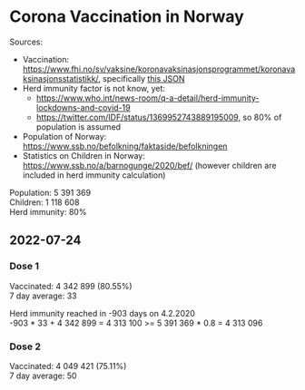 # Corona Vaccination in Norway

Sources:

- Vaccination: <https://www.fhi.no/sv/vaksine/koronavaksinasjonsprogrammet/koronavaksinasjonsstatistikk/>, specifically [this JSON](https://www.fhi.no/api/chartdata/api/99119)
- Herd immunity factor is not know, yet:
  - <https://www.who.int/news-room/q-a-detail/herd-immunity-lockdowns-and-covid-19>
  - <https://twitter.com/IDF/status/1369952743889195009>, so 80% of population is assumed
- Population of Norway: <https://www.ssb.no/befolkning/faktaside/befolkningen>
- Statistics on Children in Norway: https://www.ssb.no/a/barnogunge/2020/bef/ (however children are included in herd immunity calculation)

Population: 5 391 369  
Children: 1 118 608  
Herd immunity: 80%  

## 2022-07-24

### Dose 1

Vaccinated: 4 342 899 (80.55%)  
7 day average: 33

Herd immunity reached in -903 days on 4.2.2020  
-903 * 33 + 4 342 899 = 4 313 100 >= 5 391 369 * 0.8 = 4 313 096

### Dose 2

Vaccinated: 4 049 421 (75.11%)  
7 day average: 50

